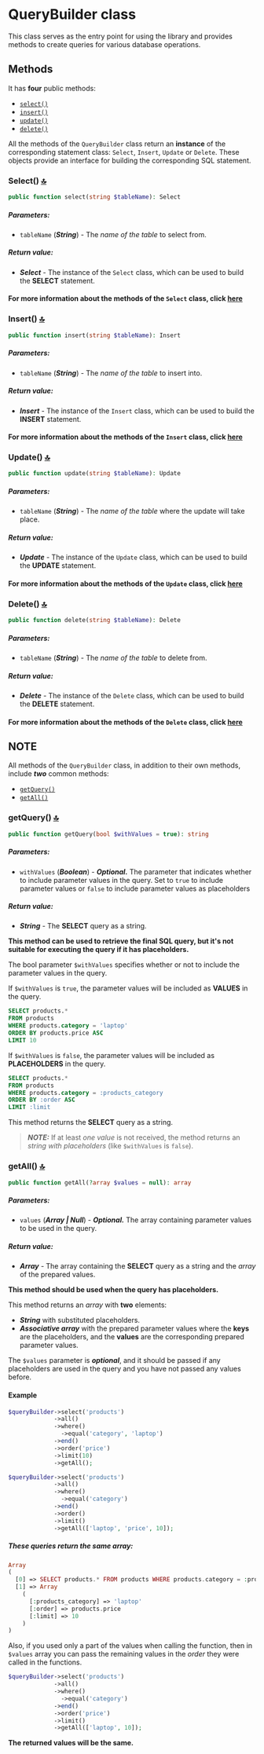 # QueryBuilder class

This class serves as the entry point for using the library and provides methods to create queries for various database operations.

## Methods

It has **four** public methods:
* [`select()`](#select)
* [`insert()`](#insert)
* [`update()`](#update)
* [`delete()`](#delete)

All the methods of the `QueryBuilder` class return an **instance** of the corresponding statement class: `Select`, `Insert`, `Update` or `Delete`. These objects provide an interface for building the corresponding SQL statement.

<a name='select'></a>
### Select() [:top:](#methods)

```php
public function select(string $tableName): Select
```

##### Parameters:

* `tableName` (***String***) - The *name of the table* to select from.

##### Return value:

* ***Select*** - The instance of the `Select` class, which can be used to build the **SELECT** statement.

#### For more information about the methods of the `Select` class, click [here](/docs/Select.md#select-class)

<a name='insert'></a>
### Insert() [:top:](#methods)

```php
public function insert(string $tableName): Insert
```

##### Parameters:

* `tableName` (***String***) - The *name of the table* to insert into.

##### Return value:

* ***Insert*** - The instance of the `Insert` class, which can be used to build the **INSERT** statement.

#### For more information about the methods of the `Insert` class, click [here](/docs/Insert.md#insert-class)

<a name='update'></a>
### Update() [:top:](#methods)

```php
public function update(string $tableName): Update
```

##### Parameters:

* `tableName` (***String***) - The *name of the table* where the update will take place.

##### Return value:

* ***Update*** - The instance of the `Update` class, which can be used to build the **UPDATE** statement.

#### For more information about the methods of the `Update` class, click [here](/docs/Update.md#update-class)

<a name='delete'></a>
### Delete() [:top:](#methods)

```php
public function delete(string $tableName): Delete
```

##### Parameters:

* `tableName` (***String***) - The *name of the table* to delete from.

##### Return value:

* ***Delete*** - The instance of the `Delete` class, which can be used to build the **DELETE** statement.

#### For more information about the methods of the `Delete` class, click [here](/docs/Delete.md#delete-class)

## NOTE

All methods of the `QueryBuilder` class, in addition to their own methods, include ***two*** common methods:
* [`getQuery()`](#getquery)
* [`getAll()`](#getall)

<a name='getquery'></a>
### getQuery() [:top:](#methods)

```php
public function getQuery(bool $withValues = true): string
```

##### Parameters:

* `withValues` (***Boolean***) - ***Optional.*** The parameter that indicates whether to include parameter values in the query. Set to `true` to include parameter values or `false` to include parameter values as placeholders

##### Return value:

* ***String*** - The **SELECT** query as a string.

**This method can be used to retrieve the final SQL query, but it's not suitable for executing the query if it has placeholders.**

The bool parameter `$withValues` specifies whether or not to include the parameter values in the query.

If `$withValues` is `true`, the parameter values will be included as **VALUES** in the query.

```sql
SELECT products.*
FROM products
WHERE products.category = 'laptop'
ORDER BY products.price ASC
LIMIT 10
```

If `$withValues` is `false`, the parameter values will be included as **PLACEHOLDERS** in the query.

```sql
SELECT products.*
FROM products
WHERE products.category = :products_category
ORDER BY :order ASC
LIMIT :limit
```

This method returns the **SELECT** query as a string.

> ***NOTE:*** If at least *one value* is not received, the method returns an *string with placeholders* (like `$withValues` is `false`).

<a name='getall'></a>
### getAll() [:top:](#methods)

```php
public function getAll(?array $values = null): array
```

##### Parameters:

* `values` (***Array | Null***) - ***Optional.*** The array containing parameter values to be used in the query.

##### Return value:

* ***Array*** - The array containing the **SELECT** query as a string and the *array* of the prepared values.

**This method should be used when the query has placeholders.**

This method returns an *array* with **two** elements:
* ***String*** with substituted placeholders.
* ***Associative array*** with the prepared parameter values where the **keys** are the placeholders, and the **values** are the corresponding prepared parameter values.

The `$values` parameter is ***optional***, and it should be passed if any placeholders are used in the query and you have not passed any values before.

#### Example

```php
$queryBuilder->select('products')
             ->all()
             ->where()
               ->equal('category', 'laptop')
             ->end()
             ->order('price')
             ->limit(10)
             ->getAll();
```

```php
$queryBuilder->select('products')
             ->all()
             ->where()
               ->equal('category')
             ->end()
             ->order()
             ->limit()
             ->getAll(['laptop', 'price', 10]);
```

##### These queries return the **same** array:

```php
Array
(
  [0] => SELECT products.* FROM products WHERE products.category = :products_category ORDER BY :order ASC LIMIT :limit
  [1] => Array
    (
      [:products_category] => 'laptop'
      [:order] => products.price
      [:limit] => 10
    )
)
```

Also, if you used only a part of the values when calling the function, then in `$values` array you can pass the remaining values in the *order* they were called in the functions.

```php
$queryBuilder->select('products')
             ->all()
             ->where()
               ->equal('category')
             ->end()
             ->order('price')
             ->limit()
             ->getAll(['laptop', 10]);
```

**The returned values will be the same.**
